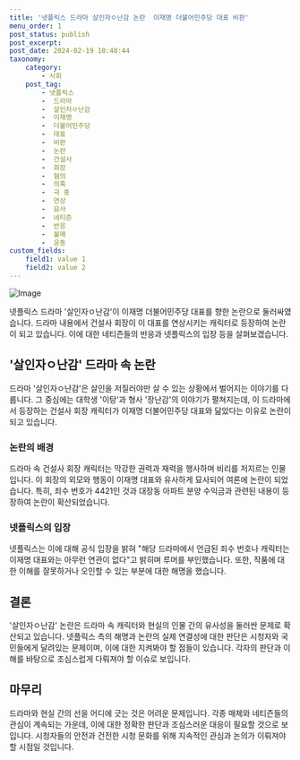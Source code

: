 ```yaml
---
title: '넷플릭스 드라마 살인자ㅇ난감 논란  이재명 더불어민주당 대표 비판'
menu_order: 1
post_status: publish
post_excerpt: 
post_date: 2024-02-19 10:48:44
taxonomy:
    category:
        - 사회
    post_tag:
        - 넷플릭스
        -  드라마
        -  살인자ㅇ난감
        -  이재명
        -  더불어민주당
        -  대표
        -  비판
        -  논란
        -  건설사
        -  회장
        -  혐의
        -  의혹
        -  극 중
        -  연상
        -  묘사
        -  네티즌
        -  반응
        -  불매
        -  운동
custom_fields:
    field1: value 1
    field2: value 2
---
```


![Image](https://imgnews.pstatic.net/image/008/2024/02/12/0004997469_001_20240212073101009.jpg?type=w647)

넷플릭스 드라마 '살인자ㅇ난감'이 이재명 더불어민주당 대표를 향한 논란으로 둘러싸였습니다. 드라마 내용에서 건설사 회장이 이 대표를 연상시키는 캐릭터로 등장하여 논란이 되고 있습니다. 이에 대한 네티즌들의 반응과 넷플릭스의 입장 등을 살펴보겠습니다.
## '살인자ㅇ난감' 드라마 속 논란
드라마 '살인자ㅇ난감'은 살인을 저질러야만 살 수 있는 상황에서 벌어지는 이야기를 다룹니다. 그 중심에는 대학생 '이탕'과 형사 '장난감'의 이야기가 펼쳐지는데, 이 드라마에서 등장하는 건설사 회장 캐릭터가 이재명 더불어민주당 대표와 닮았다는 이유로 논란이 되고 있습니다.
### 논란의 배경
드라마 속 건설사 회장 캐릭터는 막강한 권력과 재력을 행사하며 비리를 저지르는 인물입니다. 이 회장의 외모와 행동이 이재명 대표와 유사하게 묘사되어 여론에 논란이 되었습니다. 특히, 죄수 번호가 4421인 것과 대장동 아파트 분양 수익금과 관련된 내용이 등장하여 논란이 확산되었습니다.
### 넷플릭스의 입장
넷플릭스는 이에 대해 공식 입장을 밝혀 "해당 드라마에서 언급된 죄수 번호나 캐릭터는 이재명 대표와는 아무런 연관이 없다"고 밝히며 루머를 부인했습니다. 또한, 작품에 대한 이해를 잘못하거나 오인할 수 있는 부분에 대한 해명을 했습니다.
## 결론
'살인자ㅇ난감' 논란은 드라마 속 캐릭터와 현실의 인물 간의 유사성을 둘러싼 문제로 확산되고 있습니다. 넷플릭스 측의 해명과 논란의 실제 연결성에 대한 판단은 시청자와 국민들에게 달려있는 문제이며, 이에 대한 지켜봐야 할 점들이 있습니다. 각자의 판단과 이해를 바탕으로 조심스럽게 다뤄져야 할 이슈로 보입니다.
## 마무리
드라마와 현실 간의 선을 어디에 긋는 것은 어려운 문제입니다. 각종 매체와 네티즌들의 관심이 계속되는 가운데, 이에 대한 정확한 판단과 조심스러운 대응이 필요할 것으로 보입니다. 시청자들의 안전과 건전한 시청 문화를 위해 지속적인 관심과 논의가 이뤄져야 할 시점일 것입니다.
